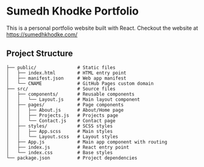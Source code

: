 # Sumedh Khodke Portfolio

This is a personal portfolio website built with React. Checkout the website at https://sumedhkhodke.com/

## Project Structure

```
├── public/               # Static files
│   ├── index.html        # HTML entry point
│   ├── manifest.json     # Web app manifest
│   └── CNAME             # GitHub Pages custom domain
├── src/                  # Source files
│   ├── components/       # Reusable components
│   │   └── Layout.js     # Main layout component
│   ├── pages/            # Page components
│   │   ├── About.js      # About/Home page
│   │   ├── Projects.js   # Projects page
│   │   └── Contact.js    # Contact page
│   ├── styles/           # SCSS styles
│   │   ├── App.scss      # Main styles
│   │   └── Layout.scss   # Layout styles
│   ├── App.js            # Main app component with routing
│   ├── index.js          # React entry point
│   └── index.css         # Base styles
└── package.json          # Project dependencies
```

